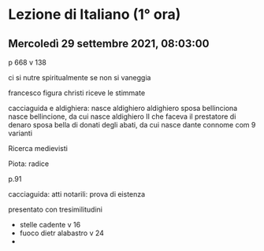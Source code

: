 # Lezione di Italiano (1° ora)
## Mercoledì 29 settembre 2021, 08:03:00

p 668 v 138

ci si nutre spiritualmente se non si vaneggia


francesco figura christi riceve le stimmate


cacciaguida e aldighiera: nasce aldighiero
aldighiero sposa bellinciona
nasce bellincione, da cui nasce aldighiero II che faceva il prestatore di denaro
sposa bella di donati degli abati, da cui nasce dante
connome com 9 varianti 


Ricerca medievisti


Piota: radice

p.91



cacciaguida: atti notarili: prova di eistenza

presentato con tresimilitudini
* stelle cadente v 16 
* fuoco dietr alabastro v 24
* 
<!--stackedit_data:
eyJoaXN0b3J5IjpbLTIwMjUzNDIzMTYsMjI4MjYyOTc0LDc4Mz
U0ODYzNCwtMjExMzkxNDY1NF19
-->